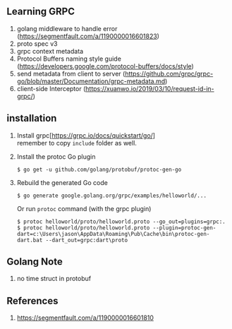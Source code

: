 ## Learning GRPC
1. golang middleware to handle error (https://segmentfault.com/a/1190000016601823)
1. proto spec v3
1. grpc context metadata
1. Protocol Buffers naming style guide (https://developers.google.com/protocol-buffers/docs/style)
1. send metadata from client to server (https://github.com/grpc/grpc-go/blob/master/Documentation/grpc-metadata.md)
1. client-side Interceptor (https://xuanwo.io/2019/03/10/request-id-in-grpc/)


## installation 
1. Install grpc[https://grpc.io/docs/quickstart/go/] <br/>
   remember to copy `include` folder as well.

1. Install the protoc Go plugin
   ```
   $ go get -u github.com/golang/protobuf/protoc-gen-go
   ```

1. Rebuild the generated Go code

   ```
   $ go generate google.golang.org/grpc/examples/helloworld/...
   ```
   
   Or run `protoc` command (with the grpc plugin)
   
   ```
   $ protoc helloworld/proto/helloworld.proto --go_out=plugins=grpc:.
   $ protoc helloworld/proto/helloworld.proto --plugin=protoc-gen-dart=c:\Users\jason\AppData\Roaming\Pub\Cache\bin\protoc-gen-dart.bat --dart_out=grpc:dart\proto
   ```

## Golang Note
1. no time struct in protobuf
 
## References
1. https://segmentfault.com/a/1190000016601810